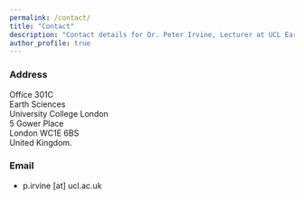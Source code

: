 ```yaml
---
permalink: /contact/
title: "Contact"
description: "Contact details for Dr. Peter Irvine, Lecturer at UCL Earth Sciences, Solar Geoengineering Researcher."
author_profile: true
---
```


### Address

Office 301C <br/>
Earth Sciences <br/>
University College London <br/>
5 Gower Place <br/>
London WC1E 6BS <br/>
United Kingdom.

### Email

* p.irvine [at] ucl.ac.uk
